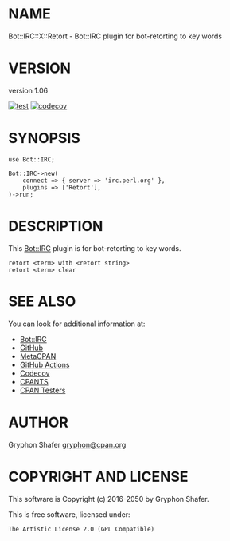 # NAME

Bot::IRC::X::Retort - Bot::IRC plugin for bot-retorting to key words

# VERSION

version 1.06

[![test](https://github.com/gryphonshafer/Bot-IRC-X-Retort/workflows/test/badge.svg)](https://github.com/gryphonshafer/Bot-IRC-X-Retort/actions?query=workflow%3Atest)
[![codecov](https://codecov.io/gh/gryphonshafer/Bot-IRC-X-Retort/graph/badge.svg)](https://codecov.io/gh/gryphonshafer/Bot-IRC-X-Retort)

# SYNOPSIS

    use Bot::IRC;

    Bot::IRC->new(
        connect => { server => 'irc.perl.org' },
        plugins => ['Retort'],
    )->run;

# DESCRIPTION

This [Bot::IRC](https://metacpan.org/pod/Bot%3A%3AIRC) plugin is for bot-retorting to key words.

    retort <term> with <retort string>
    retort <term> clear

# SEE ALSO

You can look for additional information at:

- [Bot::IRC](https://metacpan.org/pod/Bot%3A%3AIRC)
- [GitHub](https://github.com/gryphonshafer/Bot-IRC-X-Retort)
- [MetaCPAN](https://metacpan.org/pod/Bot::IRC::X::Retort)
- [GitHub Actions](https://github.com/gryphonshafer/Bot-IRC-X-Retort/actions)
- [Codecov](https://codecov.io/gh/gryphonshafer/Bot-IRC-X-Retort)
- [CPANTS](http://cpants.cpanauthors.org/dist/Bot-IRC-X-Retort)
- [CPAN Testers](http://www.cpantesters.org/distro/T/Bot-IRC-X-Retort.html)

# AUTHOR

Gryphon Shafer <gryphon@cpan.org>

# COPYRIGHT AND LICENSE

This software is Copyright (c) 2016-2050 by Gryphon Shafer.

This is free software, licensed under:

    The Artistic License 2.0 (GPL Compatible)
